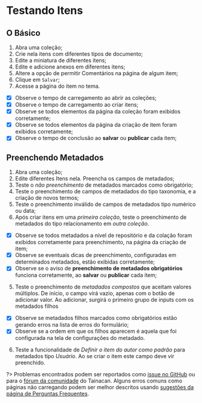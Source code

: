 # Testando Itens

## O Básico

1. Abra uma coleção;
2. Crie nela itens com diferentes tipos de documento;
3. Edite a miniatura de diferentes itens;
4. Edite e adicione anexos em diferentes itens;
5. Altere a opção de permitir Comentários na página de algum item;
6. Clique em `Salvar`;
7. Acesse a página do item no tema.

- [x] Observe o tempo de carregamento ao abrir as coleções;
- [x] Observe o tempo de carregamento ao criar itens;
- [x] Observe se todos elementos da página da coleção foram exibidos corretamente;
- [x] Observe se todos elementos da página da criação de item foram exibidos corretamente;
- [x] Observe o tempo de conclusão ao **salvar** ou **publicar** cada item;

## Preenchendo Metadados

1. Abra uma coleção;
2. Edite diferentes Itens nela. Preencha os campos de metadados;
3. Teste o _não preenchimento_ de metadados marcados como obrigatório;
4. Teste o preenchimento de campos de metadados do tipo taxonomia, e a criação de novos termos;
5. Teste o preenchimento inválido de campos de metadados tipo numérico ou data;
6. Após criar itens em uma _primeira coleção_, teste o preenchimento de metadados do tipo relacionamento em _outra coleção_.

- [x] Observe se todos metadados a nível de repositório e da colação foram exibidos corretamente para preenchimento, na página da criação de item;
- [x] Observe se eventuais dicas de preenchimento, configuradas em determinados metadados, estão exibidas corretamente;
- [x] Observe se o aviso de **preenchimento de metadados obrigatórios** funciona corretamente, ao **salvar** ou **publicar** cada item;

5. Teste o preenchimento de _metadados compostos_ que aceitam valores múltiplos. De início, o campo virá vazio, apenas com o botão de adicionar valor. Ao adicionar, surgirá o primeiro grupo de inputs com os metadados filhos

- [x] Observe se metadados filhos marcados como obrigatórios estão gerando erros na lista de erros do formulário;
- [x] Observe se a ordem em que os filhos aparecem é aquela que foi configurada na tela de configurações do metadado.

6. Teste a funcionalidade de _Definir o item do autor como padrão_ para metadados tipo _Usuário_. Ao se criar o item este campo deve vir preenchido.

?> Problemas encontrados podem ser reportados como [issue no GitHub](https://github.com/tainacan/tainacan/issues ":ignore") ou para o [fórum da comunidade](https://tainacan.discourse.group ":ignore") do Tainacan. Alguns erros comuns como páginas não carregando podem ser melhor descritos usando [sugestões da página de Perguntas Frequentes](/pt-br/faq#acho-que-encontrei-um-erro-como-devo-proceder).
